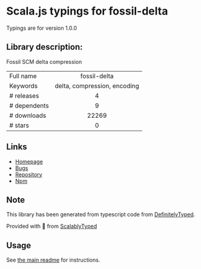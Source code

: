 
# Scala.js typings for fossil-delta

Typings are for version 1.0.0

## Library description:
Fossil SCM delta compression

|                    |                 |
| ------------------ | :-------------: |
| Full name          | fossil-delta |
| Keywords           | delta, compression, encoding |
| # releases         | 4 |
| # dependents       | 9 |
| # downloads        | 22269 |
| # stars            | 0 |

## Links
- [Homepage](https://github.com/dchest/fossil-delta-js#readme)
- [Bugs](https://github.com/dchest/fossil-delta-js/issues)
- [Repository](https://github.com/dchest/fossil-delta-js)
- [Npm](https://www.npmjs.com/package/fossil-delta)
    


## Note
This library has been generated from typescript code from [DefinitelyTyped](https://definitelytyped.org).

Provided with :purple_heart: from [ScalablyTyped](https://github.com/oyvindberg/ScalablyTyped)

## Usage
See [the main readme](../../readme.md) for instructions.


